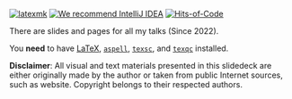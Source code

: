 [![latexmk](https://github.com/h1alexbel/meetup-slides/actions/workflows/latexmk.yml/badge.svg)](https://github.com/h1alexbel/meetup-slides/actions/workflows/latexmk.yml)
[![We recommend IntelliJ IDEA](https://www.elegantobjects.org/intellij-idea.svg)](https://www.jetbrains.com/idea/)
[![Hits-of-Code](https://hitsofcode.com/github/h1alexbel/meetup-slides)](https://hitsofcode.com/view/github/h1alexbel/meetup-slides)

There are slides and pages for all my talks (Since 2022).

You **need** to have
[LaTeX](https://en.wikipedia.org/wiki/LaTeX),
[`aspell`](http://aspell.net/),
[`texsc`](https://rubygems.org/gems/texsc),
and
[`texqc`](https://rubygems.org/gems/texqc)
installed.

**Disclaimer**: All visual and text materials presented in
this slidedeck are either originally made by the author or taken from public
Internet sources, such as website. Copyright belongs to their respected
authors.